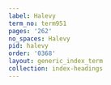 ```yaml
---
label: Halevy
term_no: term951
pages: '262'
no_spaces: Halevy
pid: halevy
order: '0368'
layout: generic_index_term
collection: index-headings
---
```


